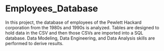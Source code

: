 # Employees_Database
In this project, the database of employees of the Pewlett Hackard corporation from the 1980s and 1990s is analyzed. Tables are designed to hold data in the CSV and then those CSVs are imported into a SQL database.  Data Modeling, Data Engineering, and Data Analysis skills are performed to derive results.
